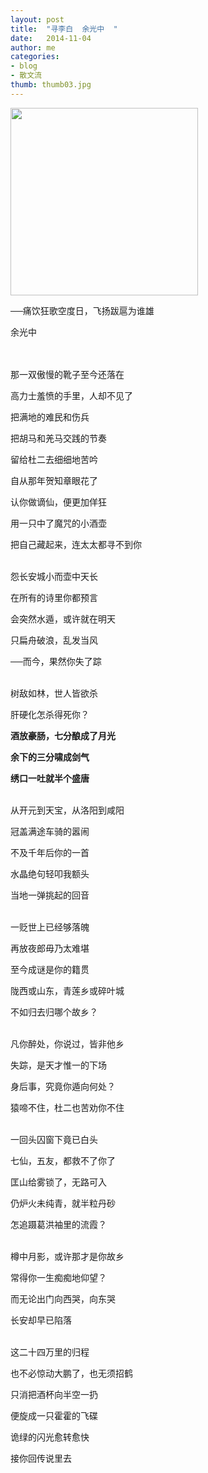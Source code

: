 ```yaml
---
layout: post
title:  "寻李白  余光中  "
date:   2014-11-04 
author: me
categories: 
- blog
- 散文流
thumb: thumb03.jpg
---
```


<img src="http://liubai.qiniudn.com/libai.jpg" style="width:300px;height=333px">


──痛饮狂歌空度日，飞扬跋扈为谁雄

余光中

<!--more-->
<br><br>
那一双傲慢的靴子至今还落在

高力士羞愤的手里，人却不见了

把满地的难民和伤兵

把胡马和羌马交践的节奏

留给杜二去细细地苦吟

自从那年贺知章眼花了

认你做谪仙，便更加佯狂

用一只中了魔咒的小酒壶

把自己藏起来，连太太都寻不到你<br><br>

怨长安城小而壶中天长

在所有的诗里你都预言

会突然水遁，或许就在明天

只扁舟破浪，乱发当风

──而今，果然你失了踪<br><br>

 

树敌如林，世人皆欲杀

肝硬化怎杀得死你？

**酒放豪肠，七分酿成了月光**

**余下的三分啸成剑气**

**绣口一吐就半个盛唐**<br><br>

从开元到天宝，从洛阳到咸阳

冠盖满途车骑的嚣闹

不及千年后你的一首

水晶绝句轻叩我额头

当地一弹挑起的回音<br><br>

 

一贬世上已经够落魄

再放夜郎毋乃太难堪

至今成谜是你的籍贯

陇西或山东，青莲乡或碎叶城

不如归去归哪个故乡？<br><br>

凡你醉处，你说过，皆非他乡

失踪，是天才惟一的下场

身后事，究竟你遁向何处？

猿啼不住，杜二也苦劝你不住<br><br>

一回头囚窗下竟已白头

七仙，五友，都救不了你了

匡山给雾锁了，无路可入

仍炉火未纯青，就半粒丹砂

怎追蹑葛洪袖里的流霞？<br><br>

 

樽中月影，或许那才是你故乡

常得你一生痴痴地仰望？

而无论出门向西哭，向东哭

长安却早已陷落<br><br>

这二十四万里的归程

也不必惊动大鹏了，也无须招鹤

只消把酒杯向半空一扔

便旋成一只霍霍的飞碟

诡绿的闪光愈转愈快

接你回传说里去